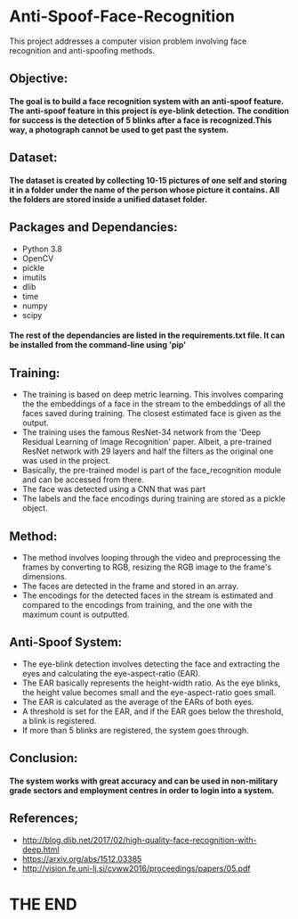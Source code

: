 # Anti-Spoof-Face-Recognition
This project addresses a computer vision problem involving face recognition and anti-spoofing methods.

## Objective:
#### The goal is to build a face recognition system with an anti-spoof feature. The anti-spoof feature in this project is eye-blink detection. The condition for success is the detection of 5 blinks after a face is recognized.This way, a photograph cannot be used to get past the system.


## Dataset:
#### The dataset is created by collecting 10-15 pictures of one self and storing it in a folder under the name of the person whose picture it contains. All the folders are stored inside a unified dataset folder.


## Packages and Dependancies:
* Python 3.8
* OpenCV
* pickle
* imutils
* dlib
* time
* numpy
* scipy
#### The rest of the dependancies are listed in the requirements.txt file. It can be installed from the command-line using 'pip'

## Training:
* The training is based on deep metric learning. This involves comparing the the embeddings of a face in the stream to the embeddings of all the faces saved during training. The closest estimated face is given as the output. 
* The training uses the famous ResNet-34 network from the 'Deep Residual Learning of Image Recognition' paper. Albeit, a pre-trained ResNet network with 29 layers and half the filters as the original one was used in the project.
* Basically, the pre-trained model is part of the face_recognition module and can be accessed from there. 
* The face was detected using a CNN that was part
* The labels and the face encodings during training are stored as a pickle object.


## Method:
* The method involves looping through the video and preprocessing the frames by converting to RGB, resizing the RGB image to the frame's dimensions.
* The faces are detected in the frame and stored in an array.
* The encodings for the detected faces in the stream is estimated and compared to the encodings from training, and the one with the maximum count is outputted.



## Anti-Spoof System:
* The eye-blink detection involves detecting the face and extracting the eyes and calculating the eye-aspect-ratio (EAR).
* The EAR basically represents the height-width ratio. As the eye blinks, the height value becomes small and the eye-aspect-ratio goes small.
* The EAR is calculated as the average of the EARs of both eyes.
* A threshold is set for the EAR, and if the EAR goes below the threshold, a blink is registered.
* If more than 5 blinks are registered, the system goes through. 

## Conclusion:
#### The system works with great accuracy and can be used in non-military grade sectors and employment centres in order to login into a system.


## References;
* http://blog.dlib.net/2017/02/high-quality-face-recognition-with-deep.html
* https://arxiv.org/abs/1512.03385
* http://vision.fe.uni-lj.si/cvww2016/proceedings/papers/05.pdf



# THE END
